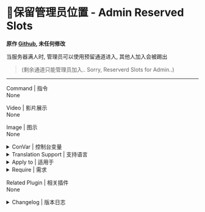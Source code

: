 # 📌保留管理员位置 - Admin Reserved Slots

**原作 [Github](https://github.com/fbef0102/L4D1_2-Plugins/blob/master/l4d_reservedslots), 未任何修改**

当服务器满人时, 管理员可以使用预留通道进入, 其他人加入会被踢出

>(剩余通道只能管理员加入.. Sorry, Reserverd Slots for Admin..)
---
Command | 指令
<br>None

Video | 影片展示
<br>None

Image | 图示
<br>None

<details><summary>ConVar | 控制台变量</summary>

cfg/sourcemod/l4d_reservedslots.cfg
```sourcepawn
// Reserved how many slots for Admin.(0=Off)
// 预留多少位置给管理员加入. (0=关闭)
l4d_reservedslots_adm "1"

// Players with these flags have access to use admin reserved slots. (Empty = Everyone, -1: Nobody)
// 具有这些标志的玩家可以使用管理员保留的插槽 (空=每个人, -1:没有人)
l4d_reservedslots_flag "z"

// If set to 1, reserved slots will hidden (subtracted 'l4d_reservedslots_adm' from the max slot 'sv_maxplayers')
// 为1时, 服务器会只会显示最大人数, 预留通道被隐藏
// 为0时, 服务器会显示最大人数+预留通道
l4d_reservedslots_hide "1"
```
</details>

<details><summary>Translation Support | 支持语言</summary>

```
English
繁體中文
简体中文
```
</details>

<details><summary>Apply to | 适用于</summary>

```php
L4D2
```
</details>

<details><summary>Require | 需求</summary>

1. [L4dtoolz](https://github.com/accelerator74/l4dtoolz)
</details>

Related Plugin | 相关插件
<br>None

<details><summary>Changelog | 版本日志</summary>

- v1.8 (2023-8-18)
	- Remake code

- v1.6 (2023-8-17)
	- Fixed server kicks all players when map change

- v1.5 (2023-7-1)
	- Require lef4dhooks v1.33 or above
	- Remake code, convert code to latest syntax
	- Fix warnings when compiling on SourceMod 1.11.
	- Optimize code and improve performance
	- Translation Support

- v1.0 (2023-5-3)
	- [Original Plugin by fenghf](https://bbs.3dmgame.com/thread-2804070-1-1.html)
</details>